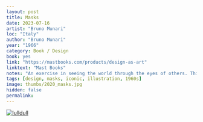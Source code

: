 ```yaml
---
layout: post
title: Masks
date: 2023-07-16
artist: "Bruno Munari"
loc: "Italy"
author: "Bruno Munari"
year: "1966"
category: Book / Design
book: yes
link: "https://mastbooks.com/products/design-as-art"
linktext: "Mast Books"
notes: "An exercise in seeing the world through the eyes of others. This artist’s book, first published in 1969 as a gift, contains 25 loose colored cards centered around the theme of faces. The pages can be mixed up as to vary their order and clustered into small groups to change the color of the eyes, turning Bruno Munari’s book the into a game of perspective. –Exile Books"
tags: [design, masks, iconic, illustration, 1960s]
image: thumbs/2020_masks.jpg
hidden: false
permalink:
---
```






<div class="post_image">
	<a href="{{ site.baseurl }}/images/posts/2020_masks/001.jpg" target="_blank">
	<img src="{{ site.baseurl }}/images/posts/2020_masks/001.jpg" alt="lulldull"></a>
</div>